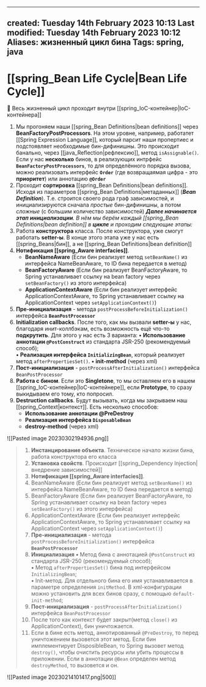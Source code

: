 
---
created: Tuesday 14th February 2023 10:13
Last modified: Tuesday 14th February 2023 10:12
Aliases: жизненный цикл бина
Tags: spring, java
---

# [[spring_Bean Life Cycle|Bean Life Cycle]]

📌 Весь жизненный цикл проходит внутри [[spring_IoC-контейнер|IoC-контейнера]]
1. Мы прогоняем наши [[spring_Bean Definitions|bean definitions]] через **BeanFactoryPostProcessors**. На этом уровне, например, работатет [[Spring Expression Language]], который парсит наши пропертиес и подстоявляет необходимые бин-дифинишны. Это происходит банально, через [[java_Reflection|рефлексию]], метод `isAssignable()`. Если у нас **несколько** бинов, в реализующих интрфейс **`BeanFactoryPostProcessors`**, то для определённого порядка вызова, можно реализовать интерфейс **`Order`** (где возвращаямая цифра - это **приоритет**) или аннотацию **`@Order`**
2. Проходит **сортировка** [[spring_Bean Definitions|bean definitions]]. Исходя из параметров [[spring_Bean Definitions|метаданных]] (***Bean Definition***). Т.е. строится своего рода граф зависимостей, и инициализируются сначала *простые* бин-дифинишны, а потом *сложные* (с большим количество зависимостей)
***Далее начинается этап инициализации**. В нём мы берём каждый [[spring_Bean Definitions|bean definition]] в **цикле** и проходим следующие этапы:*
3. Работа **конструктора** класса. После конструктора, уже смогут работать **setter-ы**. В конце этого этапа уже у нас есть [[spring_Beans|бин]], а не [[spring_Bean Definitions|bean definition]]
4. **Нотификация [[spring_Aware interfacies]]**. 
	- **BeanNameAware** (Если бин реализует метод `setBeanName()` из интерфейса NameBeanAware, то ID бина передается в метод)
	- **BeanFactoryAware** (Если бин реализует BeanFactoryAware, то Spring устанавливает ссылку на bean factory через `setBeanFactory()` из этого интерфейса)
	- **ApplicationContextAware** (Если бин реализует интерфейс ApplicationContextAware, то Spring устанавливает ссылку на ApplicationContext через `setApplicationContext()`)
5. **Пре-инициализация** - метода `postProcessBeforeInitialization()` интерфейса **`BeanPostProcessor`**  
6. **Initialization callbacks**. После того, как мы вызвали **setter-ы** у нас, благодаря инит-коллбэкам, есть возможность ещё что-то **подкрутить**. Для этого у нас есть 3 варианта:
	**•** **Использование аннотации `@PostConstruct`** из стандарта JSR-250 (рекомендуемый способ);  
	**•** **Реализация интерфейса `InitializingBean`**, который реализует метод `afterPropertiesSet()`.
	**•** **init-method** (через xml)
7. **Пост-инициализация** - `postProcessAfterInitialization()` интерфейса `BeanPostProcessor`
8. **Работа с бином**. Если это **Singletone**, то мы оставляем его в нашем [[spring_IoC-контейнер|IoC-контейнере]], если **Prototype**, то сразу выкидываем его тому, кто попросил.
9. **Destruction callbacks**. Будут вызывать, когда мы закрываем наш [[spring_Context|контекст]]. Есть несколько способов:
	- **Использование аннотации @PreDestroy**
	- **Реализация интерфейса `DisposableBean`** 
	- **destroy-method** (через xml)

![[Pasted image 20230302194936.png]] 

>1. **Инстанцирование объекта**. Техническое начало жизни бина, работа конструктора его класса
>2. **Установка свойств**. Происходит [[spring_Dependency Injection|внедрение зависимостей]]
>3. **Нотификация [[spring_Aware interfacies]]**. 
> 	1. BeanNameAware (Если бин реализует метод `setBeanName()` из интерфейса NameBeanAware, то ID бина передается в метод)
> 	2. BeanFactoryAware (Если бин реализует BeanFactoryAware, то Spring устанавливает ссылку на bean factory через `setBeanFactory()` из этого интерфейса)
> 	3. ApplicationContextAware (Если бин реализует интерфейс ApplicationContextAware, то Spring устанавливает ссылку на ApplicationContext через `setApplicationContext()`)
>4. **Пре-инициализация** - метода `postProcessBeforeInitialization()` интерфейса **`BeanPostProcessor`**  
>5. **Инициализация** 
>**•** Метод бина с аннотацией `@PostConstruct` из стандарта JSR-250 (рекомендуемый способ);  
 **•** Метод `afterPropertiesSet()` бина под интерфейсом `InitializingBean`;  
 **•** Init-метод. Для отдельного бина его имя устанавливается в параметре определения `initMethod`. В xml-конфигурации можно установить для всех бинов сразу, с помощью `default-init-method`;
>6. **Пост-инициализация** - `postProcessAfterInitialization()` интерфейса `BeanPostProcessor`   
>7. После того как контекст будет закрыт(метод `close()` из ApplicationContext), бин уничтожается.
>8. Если в бине есть метод, аннотированный `@PreDestroy`, то перед уничтожением вызовется этот метод. Если бин имплементирует DisposibleBean, то Spring вызовет метод `destroy()`, чтобы очистить ресурсы или убить процессы в приложении. Если в аннотации `@Bean` определен метод `destroyMethod`, то вызовется и он.


![[Pasted image 20230214101417.png|500]]